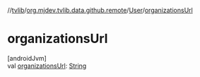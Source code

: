 //[tvlib](../../../index.md)/[org.mjdev.tvlib.data.github.remote](../index.md)/[User](index.md)/[organizationsUrl](organizations-url.md)

# organizationsUrl

[androidJvm]\
val [organizationsUrl](organizations-url.md): [String](https://kotlinlang.org/api/latest/jvm/stdlib/kotlin/-string/index.html)
